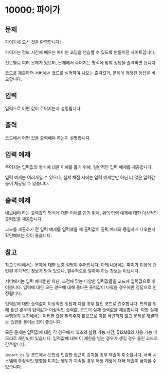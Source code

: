 # 10000: 파이가

## 문제

파이가에 오신 것을 환영합니다!

파이가는 정보 시간에 배우는 파이썬 코딩을 연습할 수 있도록 만들어진 사이트입니다.

진도별로 여러 문제가 있으며, 문제에서 주어지는 형식에 맞춰 정답을 출력하면 됩니다.

코드를 제출하면 서버에서 코드를 실행하여 나오는 출력값과, 문제에 정해진 정답을 비교합니다.

## 입력

입력으로 어떤 값이 주어지는지 설명합니다.

## 출력

코드에서 어떤 값을 출력해야 하는지 설명합니다.

## 입력 예제

주어지는 입력값의 형식에 대한 이해를 돕기 위해, 일반적인 입력 예제를 제공합니다.

입력 예제는 여러개일 수 있으나, 실제 채점 시에는 입력 예제뿐만 아닌 더 많은 입력값들이 제공될 수 있습니다.

## 출력 예제

내보내야 하는 출력값의 형식에 대한 이해를 돕기 위해, 위의 입력 예제에 대한 이상적인 출력값을 제공합니다.

코드를 제출하기 전 입력 예제를 입력했을 때 출력값이 출력 예제와 동일하게 나오는지 확인해보는 것이 좋습니다.

## 참고

참고 단락에서는 문제에 대한 보충 설명이 주어집니다. 아래 내용에는 파이가 이용에 관련된 추가적인 정보가 담겨 있으나, 필수적으로 알아야 하는 정보는 아닙니다.

서버에서는 입력 예제뿐만 아닌, 조건에 맞는 다양한 입력값들을 코드에 입력값으로 넣어봅니다. 입력에 대한 모든 경우에 대해 올바른 출력값이 나왔을 경우에만 정답으로 인정됩니다.

입력값에 대한 출력값이 이상적인 정답과 다를 경우 틀린 코드로 간주합니다. 편의를 위해 틀린 경우의 입력값과 이상적인 출력값, 코드의 실제 출력값을 제공합니다. 다만 실제 수행평가 등지에서는 이러한 값을 알려주지 않으므로 이를 확인하지 않고 문제를 해결하는 습관을 들이는 것이 좋습니다.

모든 문제는 입력값에 대한 각 경우에서 10초의 실행 가능 시간, 512MB의 사용 가능 메모리로 제한되어 있습니다. 입력값에 대해 이 제한을 넘는 경우가 생길 경우 틀린 코드로 간주합니다.

`import os` 등 코드에서 보안상 민감한 접근이 감지될 경우 제출이 취소됩니다. 서버 시스템에 부정적인 영향을 미치는 행위가 지속될 경우 해당 계정에 대해 제출이 금지될 수 있습니다.
